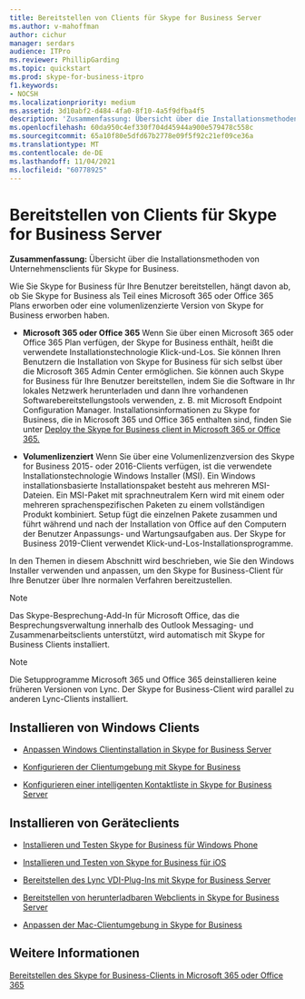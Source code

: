 ```yaml
---
title: Bereitstellen von Clients für Skype for Business Server
ms.author: v-mahoffman
author: cichur
manager: serdars
audience: ITPro
ms.reviewer: PhillipGarding
ms.topic: quickstart
ms.prod: skype-for-business-itpro
f1.keywords:
- NOCSH
ms.localizationpriority: medium
ms.assetid: 3d10abf2-d484-4fa0-8f10-4a5f9dfba4f5
description: 'Zusammenfassung: Übersicht über die Installationsmethoden für Unternehmensclients für Skype for Business.'
ms.openlocfilehash: 60da950c4ef330f704d45944a900e579478c558c
ms.sourcegitcommit: 65a10f80e5dfd67b2778e09f5f92c21ef09ce36a
ms.translationtype: MT
ms.contentlocale: de-DE
ms.lasthandoff: 11/04/2021
ms.locfileid: "60778925"
---
```

# <a name="deploy-clients-for-skype-for-business-server"></a>Bereitstellen von Clients für Skype for Business Server
 
**Zusammenfassung:** Übersicht über die Installationsmethoden von Unternehmensclients für Skype for Business.
  
Wie Sie Skype for Business für Ihre Benutzer bereitstellen, hängt davon ab, ob Sie Skype for Business als Teil eines Microsoft 365 oder Office 365 Plans erworben oder eine volumenlizenzierte Version von Skype for Business erworben haben. 
  
- **Microsoft 365 oder Office 365** Wenn Sie über einen Microsoft 365 oder Office 365 Plan verfügen, der Skype for Business enthält, heißt die verwendete Installationstechnologie Klick-und-Los. Sie können Ihren Benutzern die Installation von Skype for Business für sich selbst über die Microsoft 365 Admin Center ermöglichen. Sie können auch Skype for Business für Ihre Benutzer bereitstellen, indem Sie die Software in Ihr lokales Netzwerk herunterladen und dann Ihre vorhandenen Softwarebereitstellungstools verwenden, z. B. mit Microsoft Endpoint Configuration Manager. Installationsinformationen zu Skype for Business, die in Microsoft 365 und Office 365 enthalten sind, finden Sie unter [Deploy the Skype for Business client in Microsoft 365 or Office 365.](https://support.office.com/article/8c563b81-22c9-4024-9efe-9fe28c7bbc96)
    
- **Volumenlizenziert** Wenn Sie über eine Volumenlizenzversion des Skype for Business 2015- oder 2016-Clients verfügen, ist die verwendete Installationstechnologie Windows Installer (MSI). Ein Windows installationsbasierte Installationspaket besteht aus mehreren MSI-Dateien. Ein MSI-Paket mit sprachneutralem Kern wird mit einem oder mehreren sprachenspezifischen Paketen zu einem vollständigen Produkt kombiniert. Setup fügt die einzelnen Pakete zusammen und führt während und nach der Installation von Office auf den Computern der Benutzer Anpassungs- und Wartungsaufgaben aus. Der Skype for Business 2019-Client verwendet Klick-und-Los-Installationsprogramme.
    
In den Themen in diesem Abschnitt wird beschrieben, wie Sie den Windows Installer verwenden und anpassen, um den Skype for Business-Client für Ihre Benutzer über Ihre normalen Verfahren bereitzustellen.
  
> [!NOTE]
> Das Skype-Besprechung-Add-In für Microsoft Office, das die Besprechungsverwaltung innerhalb des Outlook Messaging- und Zusammenarbeitsclients unterstützt, wird automatisch mit Skype for Business Clients installiert. 
  
> [!NOTE]
> Die Setupprogramme Microsoft 365 und Office 365 deinstallieren keine früheren Versionen von Lync. Der Skype for Business-Client wird parallel zu anderen Lync-Clients installiert. 
  
## <a name="installing-windows-clients"></a>Installieren von Windows Clients

- [Anpassen Windows Clientinstallation in Skype for Business Server](customize-windows-client-installation.md)
    
- [Konfigurieren der Clientumgebung mit Skype for Business](configure-the-client-experience.md)
    
- [Konfigurieren einer intelligenten Kontaktliste in Skype for Business Server](configure-smart-contacts-list.md)
    
## <a name="installing-device-clients"></a>Installieren von Geräteclients

- [Installieren und Testen Skype for Business für Windows Phone](windows-phone.md)
    
- [Installieren und Testen von Skype for Business für iOS](ios.md)
    
    
- [Bereitstellen des Lync VDI-Plug-Ins mit Skype for Business Server](deploy-the-lync-vdi-plug-in.md)
    
- [Bereitstellen von herunterladbaren Webclients in Skype for Business Server](deploy-web-downloadable-clients.md)
    
- [Anpassen der Mac-Clientumgebung in Skype for Business](customize-the-mac-client-experience.md)
    
## <a name="see-also"></a>Weitere Informationen

[Bereitstellen des Skype for Business-Clients in Microsoft 365 oder Office 365](../../../SfbOnline/set-up-skype-for-business-online/deploy-the-skype-for-business-client-in-office-365.md)
